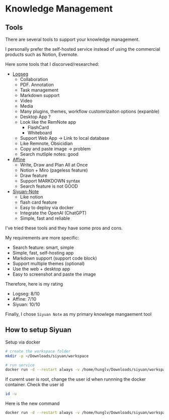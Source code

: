 # Knowledge Management

## Tools

There are several tools to support your knowledge management. 

I personally prefer the self-hosted service instead of using the commercial products such as Notion, Evernote. 

Here some tools that I discorved/researched: 
- [Logseg](https://github.com/logseq/logseq)
    * Collaboration
    * PDF. Annotation
    * Task management 
    * Markdown support
    * Video
    * Media
    * Many plugins, themes, workflow customrizaiton options (expanble)
    * Desktop App ? 
    * Look like the RemNote app
        * FlashCard
        * Whiteboard
    * Support Web App -> Link to local database
    * Like Remnote, Obsicidian
    * Copy and paste image -> problem
    * Search mutliple notes: good
- [Affine](https://github.com/toeverything/AFFiNE)
    * Write, Draw and Plan All at Once
	* Notion + Miro (pageless feature) 
	* Draw feature
	* Support MARKDOWN syntax
    * Search feature is not GOOD
- [Siyuan-Note](https://github.com/siyuan-note/siyuan#%EF%B8%8F-development-guide)
    * Like notion
    * flash card feature
    * Easy to deploy via docker
    * Integrate the OpenAI (ChatGPT)
    * Simple, fast and reliable

I've tried these tools and they have some pros and cons. 

My requirements are more specific:
* Search feature: smart, simple
* Simple, fast, self-hosting app 
* Markdown support (support code block)
* Support multiple themes (optional)
* Use the web + desktop app
* Easy to screenshot and paste the image


Therefore, here is my rating
- Logseg: 8/10
- Affine: 7/10
- Siyuan: 10/10

Finally, I chose `Siyuan Note` as my primary knowlege mangaement tool

## How to setup Siyuan 
Setup via docker
```bash
# create the workspace folder 
mkdir -p ~/Downloads/siyuan/workspace

# run service
docker run -d --restart always -v /home/hunglv/Downloads/siyuan/workspace:/siyuan/workspace -p 3001:6806 -u 1000:1000 b3log/siyuan --workspace=/siyuan/workspace/ --accessAuthCode=xxx
```

If curernt user is root, change the user id when runnning the docker container. Check the user id
```bash
id -u
```

Here is the new command
```bash
docker run -d --restart always -v /home/hunglv/Downloads/siyuan/workspace:/siyuan/workspace -p 3001:6806 -u 0:1000 b3log/siyuan --workspace=/siyuan/workspace/ --accessAuthCode=xxx
```



